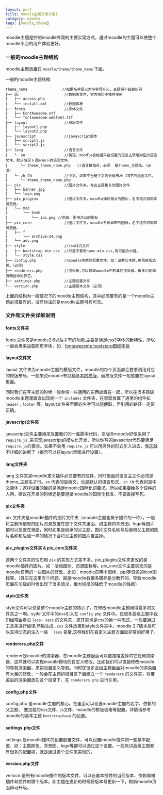 ```yaml
---
layout: post
title: moodle主题开发介绍1
category: moodle
tags: [moodle,theme]
---
```

moodle主题是控制moodle外观的主要实现方式，通过moodle的主题可以使整个moodle平台的用户体验更好。

### 一般的moodle主题结构
moodle主题放置在 `` moodle/theme/theme_name `` 下面。

一般的moodle主题结构

```
theme_name                //如果名字是以大写字母开头，主题将不会被识别
├── db                     //数据库文件，官方强烈不推荐使用
|   ├── access.php
|   └── install.xml        //数据库表
├── fonts                  //字体文件
|   ├── FontAwesome.otf
|   └── fontawesome-webfont.ttf
├── layout                 //模版文件  
|   ├── layout1.php
|   └── layout2.php
├── javascript             //javascript脚本
|   ├── script1.js
|   └── script2.js
├── lang                   //语言文件
|   └─ en                  //英语，moodle会根据平台设置的语言去调用对应的语言文件。默认情况下调用en下的语言文件。
|      └─ theme_theme_name.php   //语言健值对，必须  是theme_主题名。（必须）
|   └─ zh_CN               //中文，如果平台是中文则会调用zh_CN下的语言文件。
|      └─ theme_theme_name.php
├── pix                    //图片文件夹，与此主题相关的图片文件     
|   ├── banner.jpg
|   └── logo.png  
├── pix_plugins            //图片文件夹，moodle插件相关的图片，名字格式相同即可更换。         
|   └── mod
|       └── book
|           └── ioc.png //例如：图书活动的图标
├── pix_core               //图片文件夹，moodle系统自带的图标，名字格式相同即可更换。    
|   ├── f            
|       └── archive-24.png
|   └── adv.png
├── style                  //css样式文件
|   ├── bootstrap_min.css  //尽量不要用name.min.css,有可能会出错。
|   └── style.css
├── config.php             //moodle主题的配置文件，如：设置父主题,布局模版选择。（必须）
├── renderers.php          //渲染器,可以修改moodle中的其它渲染器。很多功能和页面结构的靠它。
├── settings.php           //主题设置文件
└── version.php            //主题版本文件（必须）

```
上面的结构为一般情况下的moodle主题结构，其中必须要有的是一个moodle主题必须要有的，没有标注的是moodle主题可有可无。

### 文件和文件夹详细说明

#### fonts文件夹

fonts 文件夹是moodle2.6以后才有的功能,主要是满足css3字体的新特性，所以一般会用来加载网页字体，如：[fontawesome](http://fontawesome.io/),[bootstarp图标字体](http://v3.bootcss.com/components/#glyphicons)

#### layout文件夹

layout 文件夹为moodle主题的模版文件，moodle的每个页面都会要求调用对应的模版布局，一般来说moodle有[17种基本的模版](https://docs.moodle.org/dev/Page_API#Base_theme_page_layouts)，而模版文件一般放置在layout里面。

同时我们在写主题的时候一般会将一些通用的东西放置在一起，所以在很多高级moodle主题里面会出现呢一个 `` includes `` 文件夹，在里面放置了通用的组件如 `` header `` , `` footer `` 等，layout文件夹里面的名字可以随便取，但引用的路径一定要正确。

#### javascript文件夹

javascript文件主要用来放置我们的一些脚本代码，高版本moodle好像采用了 `` require.js `` ,来实现javascript的模块化开发，所以你写的javascript代码要满足 `` require.js ``的要求。如果不会用 `` require.js `` 可以用另外的形式引入进去，我这就不详细的讲解了（提示可以在layout里面进行设置）。

#### lang文件夹

lang 文件夹是moodle定义插件必须要有的插件，同时里面的语言主文件必须是theme_主题名才行。`` en `` 代表的是英文，也是默认的语言形式，`` zh_CN `` 代表的是中文简体；这样设置的目的是满足moodle国际化的要求。所以如果要给多个语种的人用，建议在开发的时候还是要遵循moodle的国际化标准，不要直接写死。

#### pix文件夹

pix 文件夹是moodle插件的图片文件夹（moodle主题也属于插件的一种），一般将主题所依赖的图片资源放置在这个文件夹里面，如主题的背景图，logo等图片都可以放置在里面，同时如果是继承的父主题，图片文件名称与后缀和父主题的图片名称和后缀一样的情况下会将父主题的图片覆盖掉。

#### pix_plugins文件夹 & pix_core文件夹

这两个文件夹的性质和 `` pix `` 的实现方式差不多。pix_plugins文件夹更改的是moodle插件的图片，如：活动图标、资源图标等。pix_core文件主要实现的是moodle自带的一些图片的修改，比如：moodle自带小图标，ppt等资源的icon图标等。（其实在这里有个问题，就是moodle有很多图标是分散开的，导致moodle页面在加载的时候出现了很多请求，很大程度的降低了moodle的性能）

#### style文件夹

style文件可以说是整个moodle主题的核心了，在修改moodle主题用得最多的文件夹之一啊。sytle 文件中的css引入在 `` config.php `` 文件中。在很多高级主题中我们经常会看见 `` less ``、`` sass `` 的文件夹，这其实也是css的另一种形式，一般要通过工具来进行编译,然后生成 `` .css `` 文件放置到style文件夹中。moodle 2.7版本后可以支持动态的注入一些 ｀`` less `` 变量,这样我们在自定义主题方面就非常的好用了。

#### renderers.php文件

renderer是moodle的渲染器，在moodle主题里面可以直接覆盖掉其它任何渲染器，这样就可以实现moodle模块的自定义修改。比如我们可以直接修改moodle的导航渲染器，来实现自定义导航。同时在很多高级主题里面对moodle的渲染器有大量的修改，一般会在主题的根目录下面建立一个 `` renderers `` 的文件夹，将覆盖后的渲染器放在这个目录下，在 `` renderers.php `` 进行引用。

#### config.php文件

config.php 是moodle主题的核心，在里面可以设置moodle主题的名字、依赖的父主题、 要加载的css文件、js文件、moodle的模版调用等配置。详情请参考moodle的基本主题  `` bootstrapbase `` 的设置。

#### settings.php文件

settings 是moodle插件的设置配置文件，可以设置moodle插件的一些基本配置，如：主题颜色、背景图、logo等都可以通过这个设置。一般来讲高级主题都有很多的配置项，就是通过这个文件来实现的。

#### version.php文件

version 是所有moodle插件的版本文件，可以设置本插件的当前版本，依赖哪谢插件和插件的哪个版本。如主题在更新的时候将版本号更新一下，刷新moodle页面即可升级。
